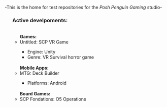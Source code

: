 <p>-This is the home for test repositories for the <i>Posh Penguin Gaming</i> studio-</p>
<ul><h3>Active develpoments:</h3>
<ul>
  <br/><b>Games:</b>
    <li>Untitled: SCP VR Game</li>
    <ul>
      <li>Engine: Unity</li>
      <li>Genre: VR Survival horror game</li>
    </ul>
<!- ->
  <br/><b>Mobile Apps:</b>
    <li>MTG: Deck Builder</li>
    <ul>
      <li>Platforms: Android</li>
    </ul>
<!- ->
  <br/><b>Board Games:</b>
    <li>SCP Fondations: O5 Operations</li>
    <ul>
    </ul>
  </ul>
</ul>

<!---

--->
